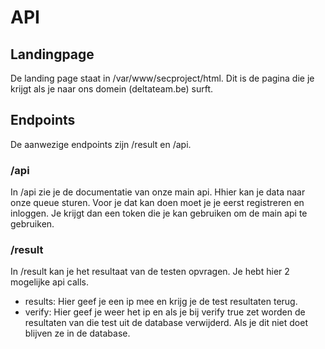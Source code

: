 # API

## Landingpage
De landing page staat in /var/www/secproject/html. 
Dit is de pagina die je krijgt als je naar ons domein (deltateam.be) surft. 

## Endpoints
De aanwezige endpoints zijn /result en /api.

### /api
In /api zie je de documentatie van onze main api. Hhier kan je data naar onze queue sturen. Voor je dat kan doen moet je je eerst registreren en inloggen. 
Je krijgt dan een token die je kan gebruiken om de main api te gebruiken.

### /result
In /result kan je het resultaat van de testen opvragen. Je hebt hier 2 mogelijke api calls.
- results: Hier geef je een ip mee en krijg je de test resultaten terug.
- verify: Hier geef je weer het ip en als je bij verify true zet worden de resultaten van die test uit de database verwijderd. Als je dit niet doet blijven ze in de database.
